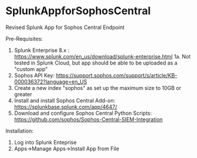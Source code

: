 # SplunkAppforSophosCentral
Revised Splunk App for Sophos Central Endpoint

Pre-Requisites:
1. Splunk Enterprise 8.x : https://www.splunk.com/en_us/download/splunk-enterprise.html
  1a. Not tested in Splunk Cloud, but app should be able to be uploaded as a "custom app"
2. Sophos API Key: https://support.sophos.com/support/s/article/KB-000036372?language=en_US
3. Create a new index "sophos" as set up the maximum size to 10GB or greater
4. Install and install Sophos Central Add-on: https://splunkbase.splunk.com/app/4647/ 
5. Download and configure Sophos Central Python Scripts: https://github.com/sophos/Sophos-Central-SIEM-Integration 


Installation:
1. Log into Splunk Enteprise
2. Apps->Manage Apps->Install App from File
